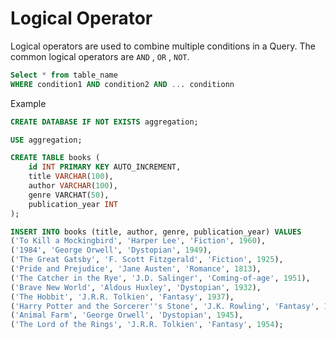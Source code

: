 
# Logical Operator

Logical operators are used to combine multiple conditions in a Query.
The common logical operators are `AND` , `OR` , `NOT`.

```sql
Select * from table_name
WHERE condition1 AND condition2 AND ... conditionn
```

Example

```sql
CREATE DATABASE IF NOT EXISTS aggregation;

USE aggregation;

CREATE TABLE books (
    id INT PRIMARY KEY AUTO_INCREMENT,
    title VARCHAR(100),
    author VARCHAR(100),
    genre VARCHAT(50),
    publication_year INT
);

INSERT INTO books (title, author, genre, publication_year) VALUES
('To Kill a Mockingbird', 'Harper Lee', 'Fiction', 1960),
('1984', 'George Orwell', 'Dystopian', 1949),
('The Great Gatsby', 'F. Scott Fitzgerald', 'Fiction', 1925),
('Pride and Prejudice', 'Jane Austen', 'Romance', 1813),
('The Catcher in the Rye', 'J.D. Salinger', 'Coming-of-age', 1951),
('Brave New World', 'Aldous Huxley', 'Dystopian', 1932),
('The Hobbit', 'J.R.R. Tolkien', 'Fantasy', 1937),
('Harry Potter and the Sorcerer''s Stone', 'J.K. Rowling', 'Fantasy', 1997),
('Animal Farm', 'George Orwell', 'Dystopian', 1945),
('The Lord of the Rings', 'J.R.R. Tolkien', 'Fantasy', 1954);
```
